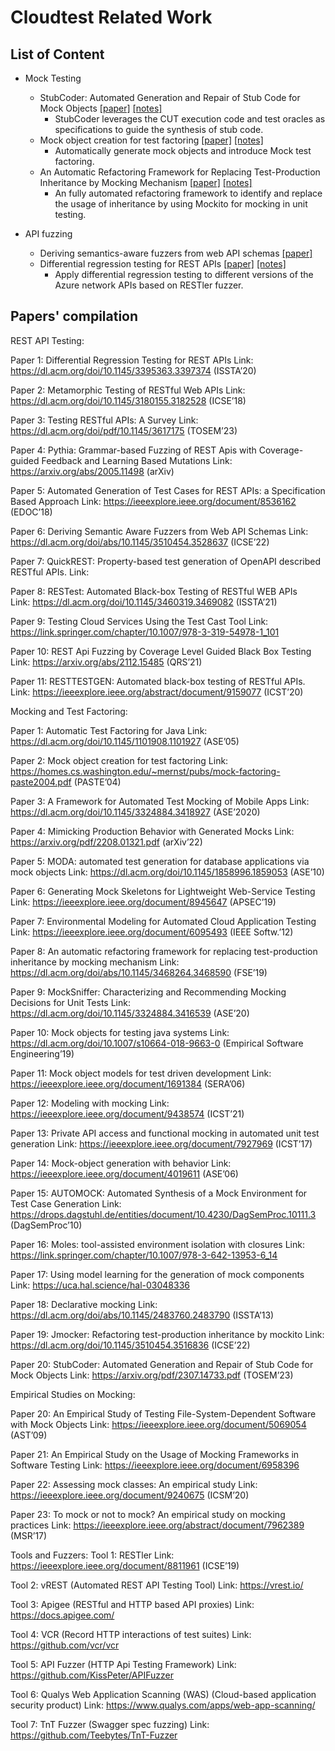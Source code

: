 # Cloudtest Related Work

## List of Content

- Mock Testing
    - StubCoder: Automated Generation and Repair of Stub Code for Mock Objects [[paper]](https://arxiv.org/pdf/2307.14733.pdf) [[notes]](./notes/StubCoder:%20Automated%20Generation%20and%20Repair%20of%20Stub%20Code%20for%20Mock%20Objects.md) 
        - StubCoder leverages the CUT execution code and test oracles as specifications to guide the synthesis of stub code.
    - Mock object creation for test factoring [[paper]](https://homes.cs.washington.edu/~mernst/pubs/mock-factoring-paste2004.pdf) [[notes]](./notes/Mock%20object%20creation%20for%20test%20factoring.md) 
        - Automatically generate mock objects and introduce Mock test factoring.
    - An Automatic Refactoring Framework for Replacing Test-Production Inheritance by Mocking Mechanism [[paper]](https://dl.acm.org/doi/abs/10.1145/3468264.3468590) [[notes]](./notes/An%20Automatic%20Refactoring%20Framework%20for%20Replacing%20Test-Production%20Inheritance%20by%20Mocking%20Mechanism.md)
        - An fully automated refactoring framework to identify and replace the usage of inheritance by using Mockito for mocking in unit testing.

- API fuzzing
    - Deriving semantics-aware fuzzers from web API schemas [[paper]](https://dl.acm.org/doi/abs/10.1145/3510454.3528637)
    - Differential regression testing for REST APIs [[paper]](https://dl.acm.org/doi/10.1145/3395363.3397374) [[notes]](./notes/Differential%20regression%20testing%20for%20REST%20APIs.md) 
        - Apply differential regression testing to different versions of the Azure network APIs based on RESTler fuzzer.

<!-- **Main idea:**

**Challenges:**

**Solution:**

**Limitations:** -->


## Papers' compilation

REST API Testing: 

Paper 1: Differential Regression Testing for REST APIs
Link: https://dl.acm.org/doi/10.1145/3395363.3397374 (ISSTA’20)

Paper 2: Metamorphic Testing of RESTful Web APIs 
Link: https://dl.acm.org/doi/10.1145/3180155.3182528 (ICSE’18)

Paper 3: Testing RESTful APIs: A Survey 
Link: https://dl.acm.org/doi/pdf/10.1145/3617175 (TOSEM’23)

Paper 4: Pythia: Grammar-based Fuzzing of REST Apis with Coverage-guided Feedback and Learning Based Mutations 
Link: https://arxiv.org/abs/2005.11498 (arXiv) 

Paper 5: Automated Generation of Test Cases for REST APIs: a Specification Based Approach 
Link: https://ieeexplore.ieee.org/document/8536162 (EDOC’18)

Paper 6: Deriving Semantic Aware Fuzzers from Web API Schemas 
Link: https://dl.acm.org/doi/abs/10.1145/3510454.3528637 (ICSE’22)

Paper 7:  QuickREST: Property-based test generation of OpenAPI described RESTful APIs. 
Link:  

Paper 8: RESTest: Automated Black-box Testing of RESTful WEB APIs  
Link: https://dl.acm.org/doi/10.1145/3460319.3469082 (ISSTA’21) 

Paper 9: Testing Cloud Services Using the Test Cast Tool 
Link: https://link.springer.com/chapter/10.1007/978-3-319-54978-1_101 

Paper 10: REST Api Fuzzing by Coverage Level Guided Black Box Testing 
Link: https://arxiv.org/abs/2112.15485 (QRS’21)

Paper 11: RESTTESTGEN: Automated black-box testing of RESTful APIs. 
Link: https://ieeexplore.ieee.org/abstract/document/9159077 (ICST’20)

Mocking and Test Factoring: 

Paper 1: Automatic Test Factoring for Java
Link: https://dl.acm.org/doi/10.1145/1101908.1101927 (ASE’05)

Paper 2: Mock object creation for test factoring
Link: https://homes.cs.washington.edu/~mernst/pubs/mock-factoring-paste2004.pdf (PASTE’04)

Paper 3: A Framework for Automated Test Mocking of Mobile Apps
Link: https://dl.acm.org/doi/10.1145/3324884.3418927 (ASE’2020) 

Paper 4: Mimicking Production Behavior with Generated Mocks 
Link: https://arxiv.org/pdf/2208.01321.pdf (arXiv’22) 

Paper 5: MODA: automated test generation for database applications via mock objects 
Link: https://dl.acm.org/doi/10.1145/1858996.1859053 (ASE’10)

Paper 6: Generating Mock Skeletons for Lightweight Web-Service Testing
Link: https://ieeexplore.ieee.org/document/8945647 (APSEC’19)

Paper 7: Environmental Modeling for Automated Cloud Application Testing 
Link: https://ieeexplore.ieee.org/document/6095493 (IEEE Softw.’12) 

Paper 8: An automatic refactoring framework for replacing test-production inheritance by mocking mechanism 
Link: https://dl.acm.org/doi/abs/10.1145/3468264.3468590 (FSE’19)

Paper 9: MockSniffer: Characterizing and Recommending Mocking Decisions for Unit Tests 
Link: https://dl.acm.org/doi/10.1145/3324884.3416539 (ASE’20)

Paper 10: Mock objects for testing java systems 
Link: https://dl.acm.org/doi/10.1007/s10664-018-9663-0 (Empirical Software Engineering’19)

Paper 11: Mock object models for test driven development 
Link: https://ieeexplore.ieee.org/document/1691384 (SERA’06)

Paper 12: Modeling with mocking 
Link: https://ieeexplore.ieee.org/document/9438574 (ICST’21)

Paper 13: Private API access and functional mocking in automated unit test generation 
Link: https://ieeexplore.ieee.org/document/7927969 (ICST’17) 

Paper 14: Mock-object generation with behavior 
Link: https://ieeexplore.ieee.org/document/4019611 (ASE’06)

Paper 15: AUTOMOCK: Automated Synthesis of a Mock Environment for Test Case Generation 
Link: https://drops.dagstuhl.de/entities/document/10.4230/DagSemProc.10111.3 (DagSemProc’10) 

Paper 16: Moles: tool-assisted environment isolation with closures 
Link: https://link.springer.com/chapter/10.1007/978-3-642-13953-6_14  

Paper 17: Using model learning for the generation of mock components
Link: https://uca.hal.science/hal-03048336 

Paper 18: Declarative mocking 
Link: https://dl.acm.org/doi/abs/10.1145/2483760.2483790 (ISSTA’13) 

Paper 19: Jmocker: Refactoring test-production inheritance by mockito 
Link: https://dl.acm.org/doi/10.1145/3510454.3516836 (ICSE’22)

Paper 20: StubCoder: Automated Generation and Repair of Stub Code for Mock Objects 
Link: https://arxiv.org/pdf/2307.14733.pdf (TOSEM’23)

Empirical Studies on Mocking: 

Paper 20: An Empirical Study of Testing File-System-Dependent Software with Mock Objects 
Link: https://ieeexplore.ieee.org/document/5069054 (AST’09) 

Paper 21: An Empirical Study on the Usage of Mocking Frameworks in Software Testing 
Link: https://ieeexplore.ieee.org/document/6958396  

Paper 22: Assessing mock classes: An empirical study 
Link: https://ieeexplore.ieee.org/document/9240675 (ICSM’20) 

Paper 23: To mock or not to mock? An empirical study on mocking practices
Link: https://ieeexplore.ieee.org/abstract/document/7962389 (MSR’17)

Tools and Fuzzers: 
Tool 1: RESTler 
Link: https://ieeexplore.ieee.org/document/8811961 (ICSE’19) 

Tool 2: vREST (Automated REST API Testing Tool)
Link: https://vrest.io/ 

Tool 3: Apigee (RESTful and HTTP based API proxies) 
Link: https://docs.apigee.com/ 

Tool 4: VCR (Record HTTP interactions of test suites) 
Link: https://github.com/vcr/vcr

Tool 5: API Fuzzer (HTTP Api Testing Framework)
Link: https://github.com/KissPeter/APIFuzzer 

Tool 6: Qualys Web Application Scanning (WAS) (Cloud-based application security product) 
Link: https://www.qualys.com/apps/web-app-scanning/ 

Tool 7: TnT Fuzzer (Swagger spec fuzzing) 
Link: https://github.com/Teebytes/TnT-Fuzzer
